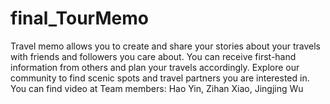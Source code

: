 # final_TourMemo

Travel memo allows you to create and share your stories about your travels with friends and followers you care about. You can receive first-hand information from others and plan your travels accordingly. Explore our community to find scenic spots and travel partners you are interested in.
You can find video at
Team members: Hao Yin, Zihan Xiao, Jingjing Wu
